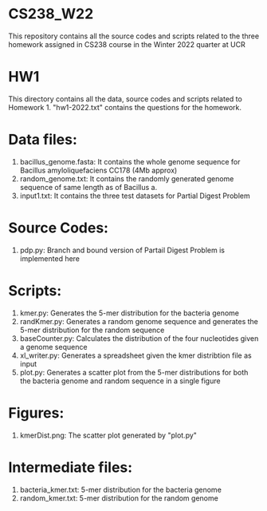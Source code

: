 # CS238_W22
This repository contains all the source codes and scripts related to the three homework assigned in CS238 course in the Winter 2022 quarter at UCR

# HW1
This directory contains all the data, source codes and scripts related to Homework 1. "hw1-2022.txt" contains the questions for the homework.

# Data files:
1. bacillus_genome.fasta: It contains the whole genome sequence for Bacillus amyloliquefaciens CC178 (4Mb approx)
2. random_genome.txt: It contains the randomly generated genome sequence of same length as of Bacillus a.
3. input1.txt: It contains the three test datasets for Partial Digest Problem

# Source Codes:
1. pdp.py: Branch and bound version of Partail Digest Problem is implemented here

# Scripts:
1. kmer.py: Generates the 5-mer distribution for the bacteria genome
2. randKmer.py: Generates a random genome sequence and generates the 5-mer distribution for the random sequence
3. baseCounter.py: Calculates the distribution of the four nucleotides given a genome sequence
4. xl_writer.py: Generates a spreadsheet given the kmer distribtion file as input
5. plot.py: Generates a scatter plot from the 5-mer distributions for both the bacteria genome and random sequence in a single figure

# Figures:
1. kmerDist.png: The scatter plot generated by "plot.py"

# Intermediate files:
1. bacteria_kmer.txt: 5-mer distribution for the bacteria genome
2. random_kmer.txt: 5-mer distribution for the random genome
